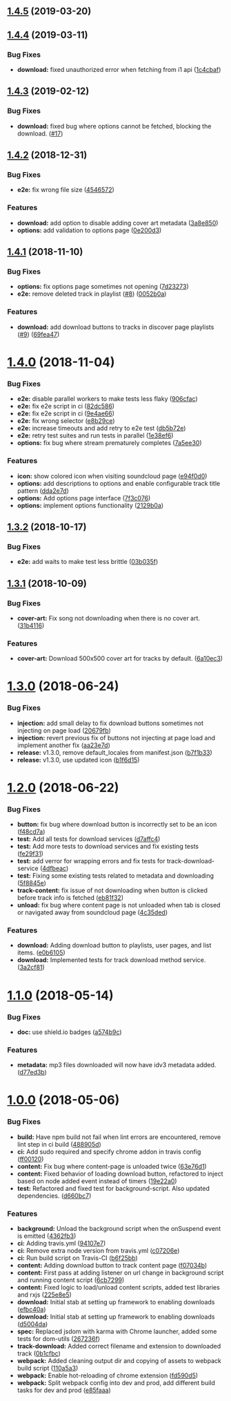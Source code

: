 ## [1.4.5](https://github.com/xtangle/zoundcloud/compare/v1.4.4...v1.4.5) (2019-03-20)



## [1.4.4](https://github.com/xtangle/zoundcloud/compare/v1.4.3...v1.4.4) (2019-03-11)


### Bug Fixes

* **download:** fixed unauthorized error when fetching from i1 api ([1c4cbaf](https://github.com/xtangle/zoundcloud/commit/1c4cbaf))



## [1.4.3](https://github.com/xtangle/zoundcloud/compare/v1.4.2...v1.4.3) (2019-02-12)


### Bug Fixes

* **download:** fixed bug where options cannot be fetched, blocking the download. ([#17](https://github.com/xtangle/zoundcloud/issues/17))



## [1.4.2](https://github.com/xtangle/zoundcloud/compare/v1.4.1...v1.4.2) (2018-12-31)


### Bug Fixes

* **e2e:** fix wrong file size ([4546572](https://github.com/xtangle/zoundcloud/commit/4546572))


### Features

* **download:** add option to disable adding cover art metadata ([3a8e850](https://github.com/xtangle/zoundcloud/commit/3a8e850))
* **options:** add validation to options page ([0e200d3](https://github.com/xtangle/zoundcloud/commit/0e200d3))



## [1.4.1](https://github.com/xtangle/zoundcloud/compare/v1.4.0...v1.4.1) (2018-11-10)


### Bug Fixes

* **options:** fix options page sometimes not opening ([7d23273](https://github.com/xtangle/zoundcloud/commit/7d23273))
* **e2e:** remove deleted track in playlist ([#8](https://github.com/xtangle/zoundcloud/issues/8)) ([0052b0a](https://github.com/xtangle/zoundcloud/commit/0052b0a))


### Features

* **download:** add download buttons to tracks in discover page playlists ([#9](https://github.com/xtangle/zoundcloud/issues/9)) ([69fea47](https://github.com/xtangle/zoundcloud/commit/69fea47))



# [1.4.0](https://github.com/xtangle/zoundcloud/compare/v1.3.2...v1.4.0) (2018-11-04)


### Bug Fixes

* **e2e:** disable parallel workers to make tests less flaky ([906cfac](https://github.com/xtangle/zoundcloud/commit/906cfac))
* **e2e:** fix e2e script in ci ([82dc586](https://github.com/xtangle/zoundcloud/commit/82dc586))
* **e2e:** fix e2e script in ci ([9e4ae66](https://github.com/xtangle/zoundcloud/commit/9e4ae66))
* **e2e:** fix wrong selector ([e8b29ce](https://github.com/xtangle/zoundcloud/commit/e8b29ce))
* **e2e:** increase timeouts and add retry to e2e test ([db5b72e](https://github.com/xtangle/zoundcloud/commit/db5b72e))
* **e2e:** retry test suites and run tests in parallel ([1e38ef6](https://github.com/xtangle/zoundcloud/commit/1e38ef6))
* **options:** fix bug where stream prematurely completes ([7a5ee30](https://github.com/xtangle/zoundcloud/commit/7a5ee30))


### Features

* **icon:** show colored icon when visiting soundcloud page ([e94f0d0](https://github.com/xtangle/zoundcloud/commit/e94f0d0))
* **options:** add descriptions to options and enable configurable track title pattern ([dda2e7d](https://github.com/xtangle/zoundcloud/commit/dda2e7d))
* **options:** Add options page interface ([7f3c076](https://github.com/xtangle/zoundcloud/commit/7f3c076))
* **options:** implement options functionality ([2129b0a](https://github.com/xtangle/zoundcloud/commit/2129b0a))



## [1.3.2](https://github.com/xtangle/zoundcloud/compare/v1.3.1...v1.3.2) (2018-10-17)


### Bug Fixes

* **e2e:** add waits to make test less brittle ([03b035f](https://github.com/xtangle/zoundcloud/commit/03b035f))



## [1.3.1](https://github.com/xtangle/zoundcloud/compare/v1.3.0...v1.3.1) (2018-10-09)


### Bug Fixes

* **cover-art:** Fix song not downloading when there is no cover art. ([31b4116](https://github.com/xtangle/zoundcloud/commit/31b4116))


### Features

* **cover-art:** Download 500x500 cover art for tracks by default. ([6a10ec3](https://github.com/xtangle/zoundcloud/commit/6a10ec3))



# [1.3.0](https://github.com/xtangle/zoundcloud/compare/v1.2.0...v1.3.0) (2018-06-24)


### Bug Fixes

* **injection:** add small delay to fix download buttons sometimes not injecting on page load ([20679fb](https://github.com/xtangle/zoundcloud/commit/20679fb))
* **injection:** revert previous fix of buttons not injecting at page load and implement another fix ([aa23e7d](https://github.com/xtangle/zoundcloud/commit/aa23e7d))
* **release:** v1.3.0, remove default_locales from manifest.json ([b7f1b33](https://github.com/xtangle/zoundcloud/commit/b7f1b33))
* **release:** v1.3.0, use updated icon ([b1f6d15](https://github.com/xtangle/zoundcloud/commit/b1f6d15))



# [1.2.0](https://github.com/xtangle/zoundcloud/compare/v1.1.0...v1.2.0) (2018-06-22)


### Bug Fixes

* **button:** fix bug where download button is incorrectly set to be an icon ([f48cd7a](https://github.com/xtangle/zoundcloud/commit/f48cd7a))
* **test:** Add all tests for download services ([d7affc4](https://github.com/xtangle/zoundcloud/commit/d7affc4))
* **test:** Add more tests to download services and fix existing tests ([fe29f31](https://github.com/xtangle/zoundcloud/commit/fe29f31))
* **test:** add verror for wrapping errors and fix tests for track-download-service ([4dfbeac](https://github.com/xtangle/zoundcloud/commit/4dfbeac))
* **test:** Fixing some existing tests related to metadata and downloading ([5f8845e](https://github.com/xtangle/zoundcloud/commit/5f8845e))
* **track-content:** fix issue of not downloading when button is clicked before track info is fetched ([eb81f32](https://github.com/xtangle/zoundcloud/commit/eb81f32))
* **unload:** fix bug where content page is not unloaded when tab is closed or navigated away from soundcloud page ([4c35ded](https://github.com/xtangle/zoundcloud/commit/4c35ded))


### Features

* **download:** Adding download button to playlists, user pages, and list items. ([e0b6105](https://github.com/xtangle/zoundcloud/commit/e0b6105))
* **download:** Implemented tests for track download method service. ([3a2cf81](https://github.com/xtangle/zoundcloud/commit/3a2cf81))



# [1.1.0](https://github.com/xtangle/zoundcloud/compare/v1.0.0...v1.1.0) (2018-05-14)


### Bug Fixes

* **doc:** use shield.io badges ([a574b9c](https://github.com/xtangle/zoundcloud/commit/a574b9c))


### Features

* **metadata:** mp3 files downloaded will now have idv3 metadata added. ([d77ed3b](https://github.com/xtangle/zoundcloud/commit/d77ed3b))



# [1.0.0](https://github.com/xtangle/zoundcloud/compare/94107e7...v1.0.0) (2018-05-06)


### Bug Fixes

* **build:** Have npm build not fail when lint errors are encountered, remove lint step in ci build ([488905d](https://github.com/xtangle/zoundcloud/commit/488905d))
* **ci:** Add sudo required and specify chrome addon in travis config ([ff00120](https://github.com/xtangle/zoundcloud/commit/ff00120))
* **content:** Fix bug where content-page is unloaded twice ([63e76d1](https://github.com/xtangle/zoundcloud/commit/63e76d1))
* **content:** Fixed behavior of loading download button, refactored to inject based on node added event instead of timers ([19e22a0](https://github.com/xtangle/zoundcloud/commit/19e22a0))
* **test:** Refactored and fixed test for background-script. Also updated dependencies. ([d660bc7](https://github.com/xtangle/zoundcloud/commit/d660bc7))


### Features

* **background:** Unload the background script when the onSuspend event is emitted ([4362fb3](https://github.com/xtangle/zoundcloud/commit/4362fb3))
* **ci:** Adding travis.yml ([94107e7](https://github.com/xtangle/zoundcloud/commit/94107e7))
* **ci:** Remove extra node version from travis.yml ([c07206e](https://github.com/xtangle/zoundcloud/commit/c07206e))
* **ci:** Run build script on Travis-CI ([b6f25bb](https://github.com/xtangle/zoundcloud/commit/b6f25bb))
* **content:** Adding download button to track content page ([f07034b](https://github.com/xtangle/zoundcloud/commit/f07034b))
* **content:** First pass at adding listener on url change in background script and running content script ([6cb7299](https://github.com/xtangle/zoundcloud/commit/6cb7299))
* **content:** Fixed logic to load/unload content scripts, added test libraries and rxjs ([225e8e5](https://github.com/xtangle/zoundcloud/commit/225e8e5))
* **download:** Initial stab at setting up framework to enabling downloads ([efbc40a](https://github.com/xtangle/zoundcloud/commit/efbc40a))
* **download:** Initial stab at setting up framework to enabling downloads ([d5004da](https://github.com/xtangle/zoundcloud/commit/d5004da))
* **spec:** Replaced jsdom with karma with Chrome launcher, added some tests for dom-utils ([267236f](https://github.com/xtangle/zoundcloud/commit/267236f))
* **track-download:** Added correct filename and extension to downloaded track ([0b1cfbc](https://github.com/xtangle/zoundcloud/commit/0b1cfbc))
* **webpack:** Added cleaning output dir and copying of assets to webpack build script ([110a5a3](https://github.com/xtangle/zoundcloud/commit/110a5a3))
* **webpack:** Enable hot-reloading of chrome extension ([fd590d5](https://github.com/xtangle/zoundcloud/commit/fd590d5))
* **webpack:** Split webpack config into dev and prod, add different build tasks for dev and prod ([e85faaa](https://github.com/xtangle/zoundcloud/commit/e85faaa))



